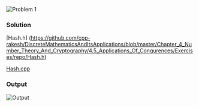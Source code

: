 ![Problem 1](https://github.com/cpp-rakesh/DiscreteMathematicsAndItsApplications/blob/master/Chapter_4_Number_Theory_And_Cryptography/4.5_Applications_Of_Congurences/Exercises/repo/problem_1.jpg)

### Solution

[Hash.h]  (https://github.com/cpp-rakesh/DiscreteMathematicsAndItsApplications/blob/master/Chapter_4_Number_Theory_And_Cryptography/4.5_Applications_Of_Congurences/Exercises/repo/Hash.h)

[Hash.cpp](https://github.com/cpp-rakesh/DiscreteMathematicsAndItsApplications/blob/master/Chapter_4_Number_Theory_And_Cryptography/4.5_Applications_Of_Congurences/Exercises/repo/Hash.cpp)

### Output
![Output](https://github.com/cpp-rakesh/DiscreteMathematicsAndItsApplications/blob/master/Chapter_4_Number_Theory_And_Cryptography/4.5_Applications_Of_Congurences/Exercises/repo/output_1.jpg)

